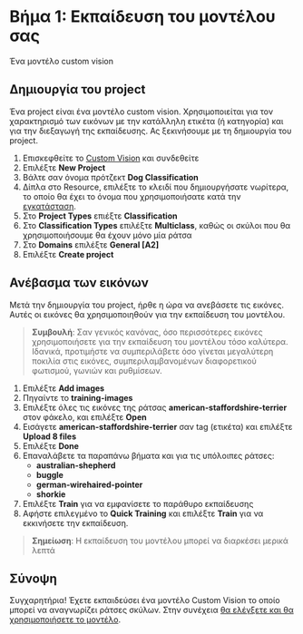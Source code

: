 # Βήμα 1: Εκπαίδευση του μοντέλου σας

Ένα μοντέλο custom vision 

## Δημιουργία του project

Ένα project είναι ένα μοντέλο custom vision. Χρησιμοποιείται για τον χαρακτηρισμό των εικόνων με την κατάλληλη ετικέτα (ή κατηγορία) και για την διεξαγωγή της εκπαίδευσης. Ας ξεκινήσουμε με τη δημιουργία του project. 

1. Επισκεφθείτε το [Custom Vision](https://www.customvision.ai?WT.mc_id=academic-49102-chrhar) και συνδεθείτε
1. Επιλέξτε **New Project**
1. Βάλτε σαν όνομα πρότζεκτ **Dog Classification**
1. Δίπλα στο Resource, επιλέξτε το κλειδί που δημιουργήσατε νωρίτερα, το οποίο θα έχει το όνομα που χρησιμοποιήσατε κατά την [εγκατάσταση](setup.gr.md).
1. Στο **Project Types** επιέξτε **Classification**
1. Στο **Classification Types** επιλέξτε **Multiclass**, καθώς οι σκύλοι που θα χρησιμοποιήσουμε θα έχουν μόνο μία ράτσα
1. Στο **Domains** επιλέξτε **General \[A2\]**
1. Επιλέξτε **Create project**

## Ανέβασμα των εικόνων

Μετά την δημιουργία του project, ήρθε η ώρα να ανεβάσετε τις εικόνες. Αυτές οι εικόνες θα χρησιμοποιηθούν για την εκπαίδευση του μοντέλου.

> **Συμβουλή**: Σαν γενικός κανόνας, όσο περισσότερες εικόνες χρησιμοποιήσετε για την εκπαίδευση του μοντέλου τόσο καλύτερα. Ιδανικά, προτιμήστε να συμπεριλάβετε όσο γίνεται μεγαλύτερη ποκιλία στις εικόνες, συμπεριλαμβανομένων διαφορετικού φωτισμού, γωνιών και ρυθμίσεων.

1. Επιλέξτε **Add images**
1. Πηγαίντε το **training-images**
1. Επιλέξτε όλες τις εικόνες της ράτσας **american-staffordshire-terrier** στον φάκελο, και επιλέξτε **Open**
1. Εισάγετε **american-staffordshire-terrier** σαν tag (ετικέτα) και επιλέξτε **Upload 8 files**
1. Επιλέξτε **Done**
1. Επαναλάβετε τα παραπάνω βήματα και για τις υπόλοιπες ράτσες:
    - **australian-shepherd**
    - **buggle**
    - **german-wirehaired-pointer**
    - **shorkie**
1. Επιλέξτε **Train** για να εμφανίσετε το παράθυρο εκπαίδευσης
1. Αφήστε επιλεγμένο το **Quick Training** και επιλέξτε **Train** για να εκκινήσετε την εκπαίδευση.

> **Σημείωση**: Η εκπαίδευση του μοντέλου μπορεί να διαρκέσει μερικά λεπτά 

## Σύνοψη

Συγχαρητήρια! Έχετε εκπαιδεύσει ένα μοντέλο Custom Vision το οποίο μπορεί να αναγνωρίζει ράτσες σκύλων. Στην συνέχεια [θα ελέγξετε και θα χρησιμοποιήσετε το μοντέλο](predict.gr.md).
